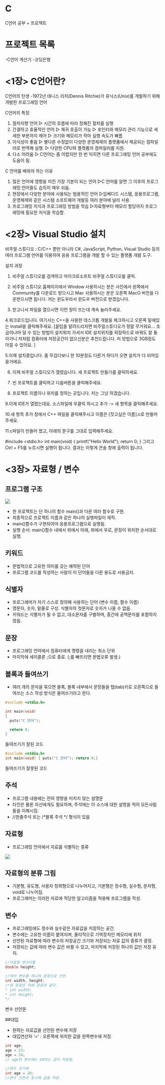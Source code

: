 # C
C언어 공부 + 프로젝트

# 프로젝트 목록
 -C언어 계산기
 -코딩은행

# <1장> C언어란?

C언어의 탄생
-1972년 데니스 리치(Dennis Ritchie)가 유닉스(Unix)를 개발하기 위해 개발한 프로그래밍 언어

C언어의 특징
1. 절차지향 언어
   ▷ 시간의 흐름에 따라 정해진 절차를 실행
2. 간결하고 효율적인 언어
   ▷ 재귀 호출이 가능
   ▷ 포인터와 메모리 관리 기능으로 세세한 부분까지  제어
   ▷ 크기와 메모리가 작아 실행 속도가 빠름
3. 이식성이 좋음
   ▷ 별다른 수정없이 다양한 운영체제의 플랫폼에서 제공되는 컴파일러로 번역해 실행.
   ▷ 다양한 CPU와 플랫폼의 컴파일러를 지원.
 4. 다소 어려움
   ▷ C언어는 좀 어렵지만 한 번 익히면 다른 프로그래밍 언어 공부에도 도움이 됨.

C 언어를 배워야 하는 이유
1. 많은 언어에 영향을 미친 가장 기본이 되는 언어
    ▷C 언어를 알면 그 이후의 프로그래밍 언어들도 습득이 매우 쉬움.
2. 현장에서 다양한 분야에 사용되는 범용적인 언어 
    ▷임베디드 시스템, 응용프로그램, 운영체제와 같은 시스템 소프트웨어 개발등 여러 분야에 널리 사용.
3. 프로그래밍 지식과 프로그래밍 방법을 학습
    ▷자료형부터 메모리 할당까지 프로그래밍에 필요한 지식을 학습함.

# <2장> Visual Studio 설치

비주얼 스튜디오 : C/C++ 뿐만 아니라 C#, JavaScript, Python, Visual Studio 등의 여러 프로그램 언어를 이용하여 응용 프로그램을 개발 할 수 있는 플랫폼 개발 도구.

설치 과정

1.  비주얼 스튜디오를 검색하고 마이크로소프트 비주얼 스튜디오를 클릭.

2. 비주얼 스튜디오 홈페이지에서 
Window 사용하시는 분은 사진에서 왼쪽에서 Community를 다운로드 받으시고
Mac 사용하시는 분은 오른쪽 MacO 버전을 다운받으시면 됩니다.
저는 윈도우라서 윈도우 버전으로 받겠습니다.

3. 받고나서 파일을 열으시면 이런 창이 뜨는데 계속 눌러주세요.

4.워크로드입니다.
여기서는 C++을 사용한 데스크톱 개발을 체크하시고 오른쪽 밑에있는 Install을 클릭해주세요.
[꿀팁을 알려드리자면 비주얼스튜디오가 정말 무거워요... 조금이나마 덜 수 있는 방법이 설치위치 가셔서 IDE 설치위치를 외장하드로 바꿔도 잘 돌아가니 저처럼 컴퓨터에 저장공간이 없으신분은 추천드립니다. 저 방법으로 3GB정도 아낄 수 있어요. ]

5.이제 설치중입니다. 좀 무겁다보니 한 10분정도 다른거 하다가 오면 설치가 다 되어있을거에요.

6. 이제 비주얼 스튜디오가 열렸습니다. 새 프로젝트 만들기를 클릭하세요.

7. 빈 프로젝트를 클릭하고 다음버튼을 클릭해주세요.

8. 프로젝트 이름이나 위치를 정하는 곳입니다.
저는 그냥 하겠습니다.

9.이제 IDE가 열렸는데요. 소스파일에 우클릭 하시고 
추가 -> 새 항목을 클릭해주세요.

10.새 항목 추가 창에서 C++ 파일을 클릭해주시고
이름은  [짓고싶은 이름].c로 만들어 주세요.

11.c파일이 만들어 졌고, 아래의 문구를 그대로 입력해주세요.

#include <stdio.h>
int main(void) {
   printf("Hello World");
   return 0;
}
그리고 Ctrl + F5를 누르시면 실행이 됩니다.
결과는 이렇게 콘솔 창에 출력이 됩니다.


# <3장> 자료형 / 변수

## 프로그램 구조

<img src="https://postfiles.pstatic.net/MjAyMTA5MTdfMjM0/MDAxNjMxODUwNTcwNTIy.ImiX6pOAfKILnAoC15A79M9nCKf-LeggAvBJXUOnlDcg.xh_mJ_a_vk4IqBuSkCiWoMvX7xFgeEm08zkMsT2yqLQg.JPEG.wogur2689/%EC%A0%9C%EB%AA%A9%EC%9D%84_%EC%9E%85%EB%A0%A5%ED%95%B4%EC%A3%BC%EC%84%B8%EC%9A%94_-001.jpg?type=w773">

- 한 프로젝트는 단 하나의 함수 main()과 다른 여러 함수로 구현.
- 최종적으로 프로젝트 이름과 같은 하나의 실행파일이 제작.
- main()함수가 구현되어야 응용프로그램으로 실행됨.
- 실행 순서: main()함수 내에서 위에서 아래, 좌에서 우로, 문장이 위치한 순서대로 실행.

## 키워드
- 문법적으로 고유한 의미를 갖는 예약된 단어
- 프로그램 코드를 작성하는 사람이 이 단어들을 다른 용도로 사용금지.

## 식별자
- 프로그래머가 자기 스스로 정의해 사용하는 단어 (변수 이름, 함수 이름)
- 영문자, 숫자, 밑줄로 구성. 식별자의 첫문자로 숫자가 나올 수 없음.
- 키워드는 식별자가 될 수 없고, 대소문자를 구별하며, 중간에 공백문자를 포함하지 않음.
 
## 문장
- 프로그래밍 언어에서 컴퓨터에게 명령을 내리는 최소 단위
- 마지막에 세미콜론 ;으로 종료. (;를 빠뜨리면 문법오류 발생.)

## 블록과 들여쓰기
- 여러 개의 문자을 묶으면 블록, 블록 내부에서 문장들을 탭(tab)키로 오른쪽으로 들여쓰는 소스 작성 방식은 들여쓰기라고 한다.

```c
#include <stdio.h>

int main(void) 
{
  puts("C 언어");

  return 0;
}
```

들여쓰기가 잘된 코드

```c
#include <stdio.h>
int main(void) { puts("C 언어"); return 0;}
```

들여쓰기가 잘못된 코드


## 주석
- 프로그램 내용에는 전혀 영향을 미치지 않는 설명문
- 타인은 물론 자신에게도 필요하며, 주석에는 이 소스에 대한 설명을 적어 모든사람들을 이해시킴.
- //한줄주석 또는 /*블록 주석 */ 형식이 있음

## 자료형
- 프로그래밍 언어에서 자료를 식별하는 종류

<img src="https://postfiles.pstatic.net/MjAyMTA5MTdfMjIw/MDAxNjMxODUyNjA2MDI4.KTXrcWl9NOijFBtVB6T-ocEdVnLVPhke4fRENJbP4LIg.MHGs11TcYMNcGvZLsOCdeqjkA8wQF5KH-cCGoDQ9LWIg.JPEG.wogur2689/%EC%A0%9C%EB%AA%A9%EC%9D%84_%EC%9E%85%EB%A0%A5%ED%95%B4%EC%A3%BC%EC%84%B8%EC%9A%94_-001_(1).jpg?type=w773">

## 자료형의 분류 그림
- 기본형, 유도형, 사용자 정희형으로 나누어지고, 기본형은 정수형, 실수형, 문자형, void로 나누어짐.
- 프로그래머는 이러한 자료에 적당한 알고리즘을 적용해 프로그램을 작성.

## 변수
- 프로그래밍에도 정수와 실수같은 자료값을 저장하는 공간.
- 변수에는 고유한 이름이 붙여지며, 물리적으로 기억장치인 메모리에 위치
- 선언된 자료형에 따라 변수의 저장공간 크기와 저장되는 자료 값의 종류가 결정.
- 저장되는 값에 따라 변수 값은 바뀔 수 있고, 마지막에 저장된 하나의 값만 저장 유지.

```c
//자료형 변수이름
double height;

//여러 변수를 하나의 문장으로 선언
int width, height;
/*위 문장은 아래 문장과 같다.
* int width;
* int height;
*/
```
변수 선언문

##대입
- 원하는 자료값을 선언된 변수에 저장
- 대입연산자 '=' : 오른쪽에 위치한 값을 왼쪽변수에 저장.

```c
int age;
age = 23;
age = 24;
// age란 변수에는 24라는 값이 저장됨.

//변수 초기화
int age = 20;
//변수 선언과 동시에 값을 저장.
```
